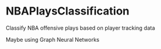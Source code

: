 # NBAPlaysClassification
Classify NBA offensive plays based on player tracking data

Maybe using Graph Neural Networks